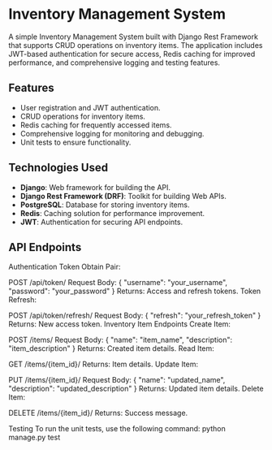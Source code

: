 # Inventory Management System

A simple Inventory Management System built with Django Rest Framework that supports CRUD operations on inventory items. The application includes JWT-based authentication for secure access, Redis caching for improved performance, and comprehensive logging and testing features.

## Features

- User registration and JWT authentication.
- CRUD operations for inventory items.
- Redis caching for frequently accessed items.
- Comprehensive logging for monitoring and debugging.
- Unit tests to ensure functionality.

## Technologies Used

- **Django**: Web framework for building the API.
- **Django Rest Framework (DRF)**: Toolkit for building Web APIs.
- **PostgreSQL**: Database for storing inventory items.
- **Redis**: Caching solution for performance improvement.
- **JWT**: Authentication for securing API endpoints.

## API Endpoints
Authentication
Token Obtain Pair:

POST /api/token/
Request Body: { "username": "your_username", "password": "your_password" }
Returns: Access and refresh tokens.
Token Refresh:

POST /api/token/refresh/
Request Body: { "refresh": "your_refresh_token" }
Returns: New access token.
Inventory Item Endpoints
Create Item:

POST /items/
Request Body: { "name": "item_name", "description": "item_description" }
Returns: Created item details.
Read Item:

GET /items/{item_id}/
Returns: Item details.
Update Item:

PUT /items/{item_id}/
Request Body: { "name": "updated_name", "description": "updated_description" }
Returns: Updated item details.
Delete Item:

DELETE /items/{item_id}/
Returns: Success message.


Testing
To run the unit tests, use the following command:
python manage.py test

